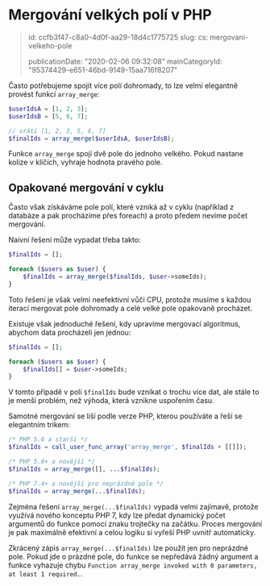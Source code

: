 Mergování velkých polí v PHP
============================

> id: ccfb3f47-c8a0-4d0f-aa29-18d4c1775725
> slug:
> 	cs: mergovani-velkeho-pole
> 
> publicationDate: "2020-02-06 09:32:08"
> mainCategoryId: "95374429-e651-46bd-9149-15aa716f8207"

Často potřebujeme spojit více polí dohromady, to lze velmi elegantně provést funkcí `array_merge`:

```php
$userIdsA = [1, 2, 3];
$userIdsB = [5, 6, 7];

// vrátí [1, 2, 3, 5, 6, 7]
$finalIds = array_merge($userIdsA, $userIdsB);
```

Funkce `array_merge` spojí dvě pole do jednoho velkého. Pokud nastane kolize v klíčích, vyhraje hodnota pravého pole.

Opakované mergování v cyklu
---------------------------

Často však získáváme pole polí, které vzniká až v cyklu (například z databáze a pak procházíme přes foreach) a proto předem nevíme počet mergování.

Naivní řešení může vypadat třeba takto:

```php
$finalIds = [];

foreach ($users as $user) {
    $finalIds = array_merge($finalIds, $user->someIds);
}
```

Toto řešení je však velmi neefektivní vůči CPU, protože musíme s každou iterací mergovat pole dohromady a celé velké pole opakovaně procházet.

Existuje však jednoduché řešení, kdy upravíme mergovací algoritmus, abychom data procházeli jen jednou:

```php
$finalIds = [];

foreach ($users as $user) {
    $finalIds[] = $user->someIds;
}
```

V tomto případě v poli `$finalIds` bude vznikat o trochu více dat, ale stále to je menší problém, než výhoda, která vznikne uspořením času.

Samotné mergování se liší podle verze PHP, kterou používáte a řeší se elegantním trikem:

```php
/* PHP 5.6 a starší */
$finalIds = call_user_func_array('array_merge', $finalIds + [[]]);

/* PHP 5.6+ a novější */
$finalIds = array_merge([], ...$finalIds);

/* PHP 7.4+ a novější pro neprázdné pole */
$finalIds = array_merge(...$finalIds);
```

Zejména řešení `array_merge(...$finalIds)` vypadá velmi zajímavě, protože využívá nového konceptu PHP 7, kdy lze předat dynamický počet argumentů do funkce pomocí znaku trojtečky na začátku. Proces mergování je pak maximálně efektivní a celou logiku si vyřeší PHP uvnitř automaticky.

Zkrácený zápis `array_merge(...$finalIds)` lze použít jen pro neprázdné pole. Pokud jde o prázdné pole, do funkce se nepředává žádný argument a funkce vyhazuje chybu `Function array_merge invoked with 0 parameters, at least 1 required.`.
